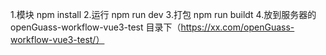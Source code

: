1.模块 npm install
2.运行 npm run dev
3.打包 npm run buildt
4.放到服务器的 openGuass-workflow-vue3-test 目录下（https://xx.com/openGuass-workflow-vue3-test/）
